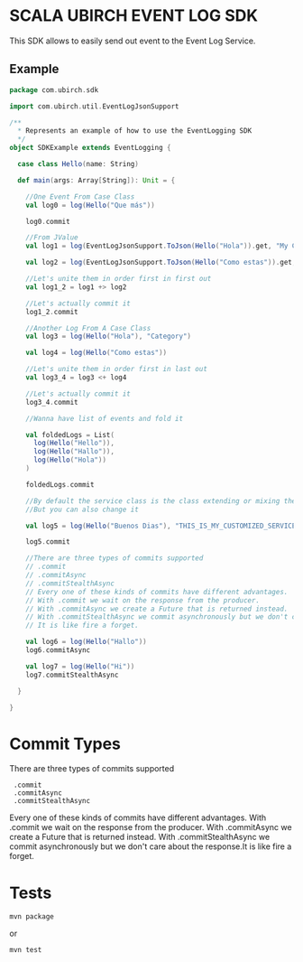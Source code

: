 # SCALA UBIRCH EVENT LOG SDK

This SDK allows to easily send out event to the Event Log Service.

## Example

```scala
package com.ubirch.sdk

import com.ubirch.util.EventLogJsonSupport

/**
  * Represents an example of how to use the EventLogging SDK
  */
object SDKExample extends EventLogging {

  case class Hello(name: String)

  def main(args: Array[String]): Unit = {

    //One Event From Case Class
    val log0 = log(Hello("Que más"))

    log0.commit

    //From JValue
    val log1 = log(EventLogJsonSupport.ToJson(Hello("Hola")).get, "My Category")

    val log2 = log(EventLogJsonSupport.ToJson(Hello("Como estas")).get, "My another Category")

    //Let's unite them in order first in first out
    val log1_2 = log1 +> log2

    //Let's actually commit it
    log1_2.commit

    //Another Log From A Case Class
    val log3 = log(Hello("Hola"), "Category")

    val log4 = log(Hello("Como estas"))

    //Let's unite them in order first in last out
    val log3_4 = log3 <+ log4

    //Let's actually commit it
    log3_4.commit

    //Wanna have list of events and fold it

    val foldedLogs = List(
      log(Hello("Hello")),
      log(Hello("Hallo")),
      log(Hello("Hola"))
    )

    foldedLogs.commit

    //By default the service class is the class extending or mixing the EventLogging trait
    //But you can also change it

    val log5 = log(Hello("Buenos Dias"), "THIS_IS_MY_CUSTOMIZED_SERVICE_CLASS", "Category")

    log5.commit

    //There are three types of commits supported
    // .commit
    // .commitAsync
    // .commitStealthAsync
    // Every one of these kinds of commits have different advantages.
    // With .commit we wait on the response from the producer.
    // With .commitAsync we create a Future that is returned instead.
    // With .commitStealthAsync we commit asynchronously but we don't care about the response.
    // It is like fire a forget.

    val log6 = log(Hello("Hallo"))
    log6.commitAsync

    val log7 = log(Hello("Hi"))
    log7.commitStealthAsync

  }

}

```

# Commit Types

There are three types of commits supported

     .commit
     .commitAsync
     .commitStealthAsync

 Every one of these kinds of commits have different advantages.
 With .commit we wait on the response from the producer.
 With .commitAsync we create a Future that is returned instead.
 With .commitStealthAsync we commit asynchronously but we don't care about the response.It is like fire a forget.

# Tests

```
mvn package
```

or

```
mvn test
```


